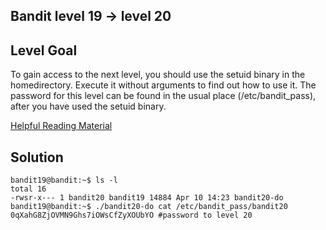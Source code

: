 ## Bandit level 19 -> level 20

## Level Goal
To gain access to the next level, you should use the setuid binary in the homedirectory. Execute it without arguments to find out how to use it. The password for this level can be found in the usual place (/etc/bandit_pass), after you have used the setuid binary.

[Helpful Reading Material](https://en.wikipedia.org/wiki/Setuid)

## Solution
```
bandit19@bandit:~$ ls -l
total 16
-rwsr-x--- 1 bandit20 bandit19 14884 Apr 10 14:23 bandit20-do
bandit19@bandit:~$ ./bandit20-do cat /etc/bandit_pass/bandit20
0qXahG8ZjOVMN9Ghs7iOWsCfZyXOUbYO #password to level 20
```
